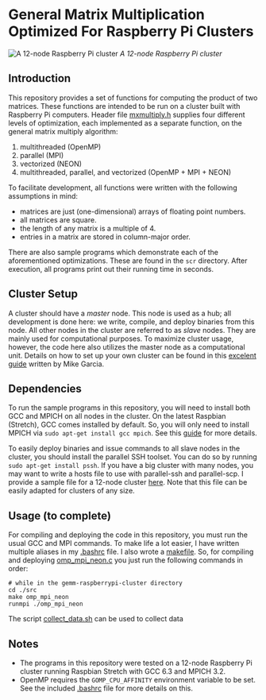 # General Matrix Multiplication Optimized For Raspberry Pi Clusters  



![A 12-node Raspberry Pi cluster](./assets/cluster.jpg)
*A 12-node Raspberry Pi cluster*



## Introduction

This repository provides a set of functions for computing the product of two matrices. These functions are intended to be run on a cluster built with Raspberry Pi computers. Header file [mxmultiply.h](./src/mxmultiply.h) supplies four different levels of optimization, each implemented as a separate function, on the general matrix multiply algorithm:  

1. multithreaded (OpenMP)  
2. parallel (MPI)  
3. vectorized (NEON)  
4. multithreaded, parallel, and vectorized (OpenMP + MPI + NEON)  

To facilitate development, all functions were written with the following assumptions in mind:   
* matrices are just (one-dimensional) arrays of floating point numbers.  
* all matrices are square. 
* the length of any matrix is a multiple of 4.   
* entries in a matrix are stored in column-major order.  

There are also sample programs which demonstrate each of the aforementioned optimizations. These are found in the ```scr``` directory. After execution, all programs print out their running time in seconds.  



## Cluster Setup

A cluster should have a *master* node. This node is used as a hub; all development is done here: we write, compile, and deploy binaries from this node. All other nodes in the cluster are referred to as *slave* nodes. They are mainly used for computational purposes. To maximize cluster usage, however, the code here also utilizes the master node as a computational unit. Details on how to set up your own cluster can be found in this [excelent guide](./howto/How_to_Make_a_Raspberry_Pi_Cluster-Mike_Garcia.pdf) written by Mike Garcia.   

 

## Dependencies

To run the sample programs in this repository, you will need to install both GCC and MPICH on all nodes in the cluster. On the latest Raspbian (Stretch), GCC comes installed by default. So, you will only need to install MPICH via ```sudo apt-get install gcc mpich```. See this [guide](How_to_Make_a_Raspberry_Pi_Cluster-Mike_Garcia.pdf) for more details.  

To easily deploy binaries and issue commands to all slave nodes in the cluster, you should install the parallel SSH toolset. You can do so by running ```sudo apt-get install pssh```. If you have a big cluster with many nodes, you may want to write a hosts file to use with parallel-ssh and parallel-scp. I provide a sample file for a 12-node cluster [here](./conf/hosts_file). Note that this file can be easily adapted for clusters of any size.  



## Usage (to complete)

For compiling and deploying the code in this repository, you must run the usual GCC and MPI commands. To make life a lot easier, I have written multiple aliases in my [.bashrc](./conf/.bashrc) file. I also wrote a [makefile](./src/makefile). So, for compiling and deploying [omp_mpi_neon.c](./src/omp_mpi_neon.c) you just run the following commands in order:  

```
# while in the gemm-raspberrypi-cluster directory
cd ./src
make omp_mpi_neon
runmpi ./omp_mpi_neon
```  

The script [collect_data.sh](./src/collect_data.sh) can be used to collect data



## Notes
  
* The programs in this repository were tested on a 12-node Raspberry Pi cluster running Raspbian Stretch with GCC 6.3 and MPICH 3.2.
* OpenMP requires the ```GOMP_CPU_AFFINITY``` environment variable to be set. See the included [.bashrc](./conf/.bashrc) file for more details on this.  

